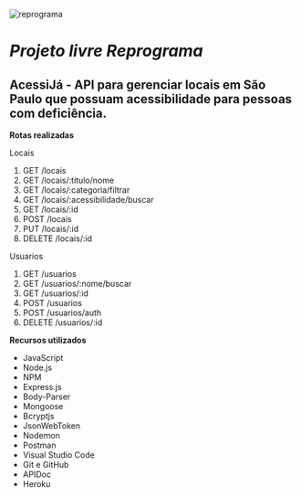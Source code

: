 ![reprograma](https://user-images.githubusercontent.com/53880309/67444197-66567e00-f5de-11e9-87cf-fcaa84803374.png)
# **_Projeto livre Reprograma_**

## AcessiJá - API para gerenciar locais em São Paulo que possuam acessibilidade para pessoas com deficiência.


**Rotas realizadas**

Locais

1. GET /locais
2. GET /locais/:titulo/nome
3. GET /locais/:categoria/filtrar
4. GET /locais/:acessibilidade/buscar
5. GET /locais/:id
6. POST /locais
7. PUT /locais/:id
8. DELETE /locais/:id


Usuarios

1. GET /usuarios
2. GET /usuarios/:nome/buscar
3. GET /usuarios/:id
4. POST /usuarios
5. POST /usuarios/auth
6. DELETE /usuarios/:id


**Recursos utilizados**
 - JavaScript
 - Node.js
 - NPM
 - Express.js
 - Body-Parser
 - Mongoose
 - Bcryptjs
 - JsonWebToken
 - Nodemon
 - Postman
 - Visual Studio Code
 - Git e GitHub
 - APIDoc
 - Heroku




